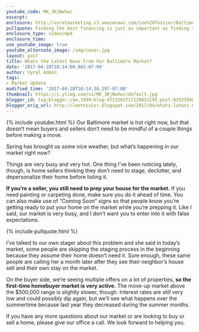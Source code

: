 ```yaml
---
youtube_code: MK_3KjNwhwc
excerpt:
enclosure: http://vyralmarketing.s3.amazonaws.com/Lee%20Tessier/Baltimore%20Real%20Estate%20Agent-%20Whats%20the%20Latest%20News%20From%20Our%20Baltimore%20Market%253F.mp4
pullquote: Finding the best financing is just as important as finding the right house.
enclosure_type: video/mp4
enclosure_time:
use_youtube_image: true
youtube_alternate_image: /img/cover.jpg
layout: post
title: Whats the Latest News From Our Baltimore Market?
date: '2017-04-28T10:14:00.002-07:00'
author: Vyral Admin
tags:
- Market Update
modified_time: '2017-04-28T10:14:38.197-07:00'
thumbnail: https://i.ytimg.com/vi/MK_3KjNwhwc/default.jpg
blogger_id: tag:blogger.com,1999:blog-4751562717129051195.post-8352356009847373200
blogger_orig_url: http://leetessier.blogspot.com/2017/04/whats-latest-news-from-our-baltimore.html
---
```

{% include youtube.html %}
Our Baltimore market is hot right now, but that doesn’t mean buyers and sellers don’t need to be mindful of a couple things before making a move.

Spring has brought us some nice weather, but what’s happening in our market right now?

Things are very busy and very hot. One thing I’ve been noticing lately, though, is home sellers thinking they don’t need to stage, declutter, and depersonalize their home before listing it.

**If you’re a seller, you still need to prep your house for the market.** If you need painting or carpeting done, make sure you do it ahead of time. You can also make use of “Coming Soon” signs so that people know you’re getting ready to put your home on the market while you’re prepping it. Like I said, our market is very busy, and I don’t want you to enter into it with false expectations.

{% include pullquote.html %}

I’ve talked to our own stager about this problem and she said in today’s market, some people are skipping the staging process in the beginning because they assume their home doesn’t need it. Sure enough, these same people are calling her a month later after they see their neighbor’s house sell and their own stay on the market.

On the buyer side, we’re seeing multiple offers on a lot of properties, **so the first-time homebuyer market is very active.** The move-up market above the $500,000 range is slightly slower, though. Interest rates are still very low and could possibly dip again, but we’ll see what happens over the summertime because last year they decreased during the summer months.

If you have any more questions about our market or are looking to buy or sell a home, please give our office a call. We look forward to helping you.
